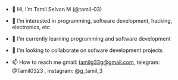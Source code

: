 - 👋 Hi, I’m Tamil Selvan M (@tamil-03)

- 👀 I’m interested in programming, software development, hacking, electronics, etc

- 🌱 I’m currently learning programming and software development

- 💞️ I’m looking to collaborate on sofware development projects

- 📫 How to reach me gmail: tamilg33g@gmail.com, telegram: @Tamil0323 , instagram: @g_tamil_3


<!---
tamil-03/tamil-03 is a ✨ special ✨ repository because its `README.md` (this file) appears on your GitHub profile.
You can click the Preview link to take a look at your changes.
--->
